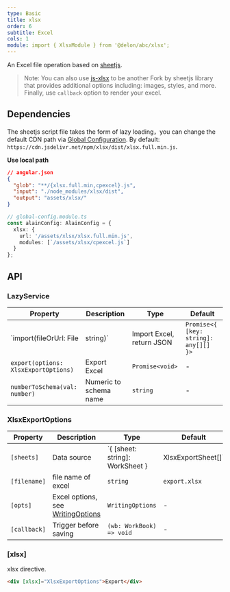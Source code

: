 ```yaml
---
type: Basic
title: xlsx
order: 6
subtitle: Excel
cols: 1
module: import { XlsxModule } from '@delon/abc/xlsx';
---
```


An Excel file operation based on [sheetjs](http://sheetjs.com/).

> Note: You can also use [js-xlsx](https://github.com/protobi/js-xlsx) to be another Fork by sheetjs library that provides additional options including: images, styles, and more. Finally, use `callback` option to render your excel.

## Dependencies

The sheetjs script file takes the form of lazy loading，you can change the default CDN path via [Global Configuration](/docs/global-config). By default: `https://cdn.jsdelivr.net/npm/xlsx/dist/xlsx.full.min.js`.

**Use local path**

```json
// angular.json
{
  "glob": "**/{xlsx.full.min,cpexcel}.js",
  "input": "./node_modules/xlsx/dist",
  "output": "assets/xlsx/"
}
```

```ts
// global-config.module.ts
const alainConfig: AlainConfig = {
  xlsx: {
    url: '/assets/xlsx/xlsx.full.min.js',
    modules: [`/assets/xlsx/cpexcel.js`]
  }
};
```

## API

### LazyService

| Property | Description | Type | Default |
|----------|-------------|------|---------|
| `import(fileOrUrl: File | string)` | Import Excel, return JSON | `Promise<{ [key: string]: any[][] }>` | - |
| `export(options: XlsxExportOptions)` | Export Excel | `Promise<void>` | - |
| `numberToSchema(val: number)` | Numeric to schema name | `string` | - |

### XlsxExportOptions

| Property | Description | Type | Default |
|----------|-------------|------|---------|
| `[sheets]` | Data source | `{ [sheet: string]: WorkSheet } | XlsxExportSheet[]` | - |
| `[filename]` | file name of excel | `string` | `export.xlsx` |
| `[opts]` | Excel options, see [WritingOptions](https://github.com/SheetJS/sheetjs/blob/master/docbits/81_writeopts.md) | `WritingOptions` | - |
| `[callback]` | Trigger before saving | `(wb: WorkBook) => void` | - |

### [xlsx]

xlsx directive.

```html
<div [xlsx]="XlsxExportOptions">Export</div>
```
